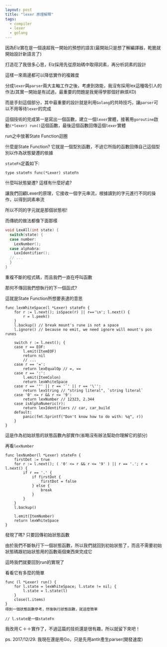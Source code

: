 ```yaml
---
layout: post
title: "lexer 原理解釋"
tags:
  - compiler
  - lexer
  - golang
---
```


因為Elz實在是一個遠超我一開始的預想的語言(最開始只是想了解編譯器，乾脆就開始設計新語言了)

打造花了我很多心思，Elz採用先從原始碼中取得詞素，再分析詞素的設計

這樣一來兩邊都可以降低實作的複雜度

分成`lexer`與`parser`兩大主軸工作之後，考慮到效能，我沒有採用lex這種吸引人的作法(其實一開始是有試過，最重要的問題是我覺得學那個好麻煩XD)

而是手刻這個部分，其中最重要的設計就是利用`Golang`的共時技巧，讓`parser`可以不用等待`lexer`的完成

這個技術的完成第一是寫出一個函數，建立一個`lexer`實體，接著用`goroutine`啟動`(*lexer) run()`這個函數，最後這個函數回傳這個`lexer`實體

run之中放著State Function迴圈

什麼是State Function? 它就是一個型別函數，不過它所指的函數回傳自己這個型別以作為狀態變遷的依據

`stateFn`定義如下:
```golang
type stateFn func(*Lexer) stateFn
```
什麼叫狀態變遷? 這樣有什麼好處?

讓我們回顧Lexer的原理，它接收一個字元串流，根據讀到的字元進行不同的操作，以得到詞素串流

所以不同的字元就是那個狀態啦!

而傳統的做法都像下面那樣

```c
void LexAll(int state) {
  switch(state) {
  case number:
    LexNumber();
  case alphabra:
    LexIdentifier();
  // ...
  }
}
```

重複不斷的程式碼，而且我們一直在呼叫函數

那何不傳回我們想執行的下一個函式?

這就是State Function所想要表達的意思

```golang
func lexWhiteSpace(l *Lexer) stateFn {
    for r := l.next(); isSpace(r) || r=='\n'; l.next() {
        r = l.peek()
    }
    l.backup() // break mount's rune is not a space
    l.ignore() // because no emit, we need ignore will mount's pos runes

    switch r := l.next(); {
    case r == EOF:
        l.emit(ItemEOF)
        return nil
        // ...
    case r == '=':
        return lexEqualOp // =, ==
    case r == ':':
        l.emit(ItemColon)
        return lexWhiteSpace
    case r == '"' || r == '`' || r == '\'':
        return lexString // "string literal", `string literal`
    case '0' <= r && r <= '9':
        return lexNumber // 12323, 2.344
    case isAlphaNumeric(r):
        return lexIdentifiers // car, car_build
    default:
        panic(fmt.Sprintf("Don't know how to do with: %q", r))
    }
}
```

這是作為初始狀態的狀態函數內部實作(省略沒有辦法幫助你理解它的部分)

再看`lexNumber`

```golang
func lexNumber(l *Lexer) stateFn {
    firstDot := true
    for r := l.next(); ( '0' <= r && r <= '9' ) || r == '.'; r = l.next() {
        if r == '.' {
            if firstDot {
                firstDot = false
            } else {
                break
            }
        }
    }
    l.backup()

    l.emit(ItemNumber)
    return lexWhiteSpace
}
```

發現了嗎? 只要回傳初始狀態函數

由於我們不斷執行下一個狀態函數，所以我們就回到初始狀態了，而且不需要初始狀態碼跟初始狀態用的函數兩個東西來完成它

這時我們就要回到run的實現了

看看它有多麼的簡單

```golang
func (l *Lexer) run() {
    for l.state = lexWhiteSpace; l.state != nil; {
        l.state = l.state(l)
    }
    close(l.items)
}
得到一個狀態函數參考，然後執行狀態函數，就這麼簡單

// l.state是一個stateFn
```

我改用Ｃ＋＋實作了，不過這篇的技術還是很有趣，所以就留下來吧！

ps. 2017/12/29. 我現在還是用Go，只是先用antlr產生parser(開發速度)
